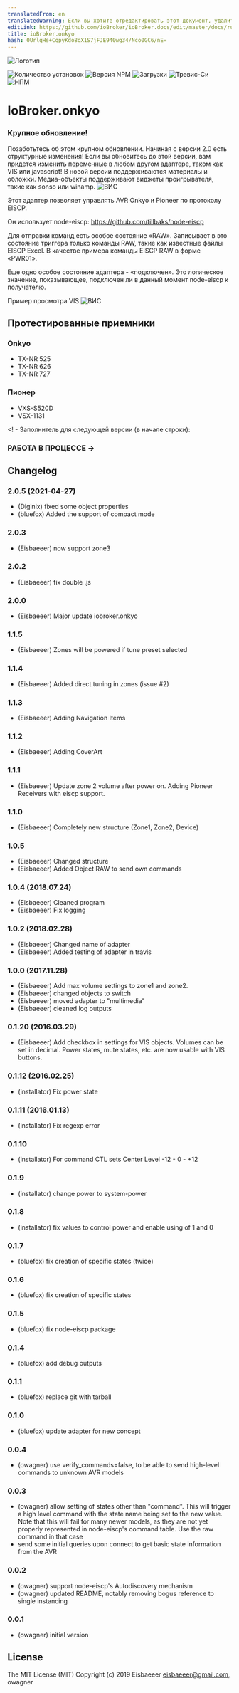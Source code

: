 ```yaml
---
translatedFrom: en
translatedWarning: Если вы хотите отредактировать этот документ, удалите поле «translationFrom», в противном случае этот документ будет снова автоматически переведен
editLink: https://github.com/ioBroker/ioBroker.docs/edit/master/docs/ru/adapterref/iobroker.onkyo/README.md
title: ioBroker.onkyo
hash: 0UrlqHs+CqpyKdo8oX1S7jFJE940wg34/Nco0GC6/nE=
---
```

![Логотип](../../../en/adapterref/iobroker.onkyo/admin/onkyo.png)

![Количество установок](http://iobroker.live/badges/onkyo-stable.svg)
![Версия NPM](http://img.shields.io/npm/v/iobroker.onkyo.svg)
![Загрузки](https://img.shields.io/npm/dm/iobroker.onkyo.svg)
![Трэвис-Си](https://travis-ci.org/ioBroker/ioBroker.onkyo.svg?branch=master)
![НПМ](https://nodei.co/npm/iobroker.onkyo.png?downloads=true)

# IoBroker.onkyo
### Крупное обновление!
Позаботьтесь об этом крупном обновлении. Начиная с версии 2.0 есть структурные изменения! Если вы обновитесь до этой версии, вам придется изменить переменные в любом другом адаптере, таком как VIS или javascript! В новой версии поддерживаются материалы и обложки. Медиа-объекты поддерживают виджеты проигрывателя, такие как sonso или winamp.
![ВИС](../../../en/adapterref/iobroker.onkyo/admin/player.png)

Этот адаптер позволяет управлять AVR Onkyo и Pioneer по протоколу EISCP.

Он использует node-eiscp: https://github.com/tillbaks/node-eiscp

Для отправки команд есть особое состояние «RAW». Записывает в это состояние триггера только команды RAW, такие как известные файлы EISCP Excel. В качестве примера команды EISCP RAW в форме «PWR01».

Еще одно особое состояние адаптера - «подключен». Это логическое значение, показывающее, подключен ли в данный момент node-eiscp к получателю.

Пример просмотра VIS ![ВИС](../../../en/adapterref/iobroker.onkyo/admin/onkyo-vis.png)

## Протестированные приемники
### Onkyo
* TX-NR 525
* TX-NR 626
* TX-NR 727

### Пионер
* VXS-S520D
* VSX-1131

<! - Заполнитель для следующей версии (в начале строки):

### __РАБОТА В ПРОЦЕССЕ__ ->

## Changelog
### 2.0.5 (2021-04-27)
* (Diginix) fixed some object properties
* (bluefox) Added the support of compact mode

### 2.0.3   
* (Eisbaeeer) now support zone3   

### 2.0.2
* (Eisbaeeer) fix double .js 

### 2.0.0
* (Eisbaeeer) Major update iobroker.onkyo

### 1.1.5
* (Eisbaeeer) Zones will be powered if tune preset selected   

### 1.1.4  
* (Eisbaeeer) Added direct tuning in zones (issue #2)

### 1.1.3
* (Eisbaeeer) Adding Navigation Items   

### 1.1.2
* (Eisbaeeer) Adding CoverArt

### 1.1.1
* (Eisbaeeer) Update zone 2 volume after power on. Adding Pioneer Receivers with eiscp support.

### 1.1.0
* (Eisbaeeer) Completely new structure (Zone1, Zone2, Device)

### 1.0.5
* (Eisbaeeer) Changed structure
* (Eisbaeeer) Added Object RAW to send own commands

### 1.0.4 (2018.07.24)
* (Eisbaeeer) Cleaned program
* (Eisbaeeer) Fix logging

### 1.0.2 (2018.02.28)
* (Eisbaeeer) Changed name of adapter
* (Eisbaeeer) Added testing of adapter in travis

### 1.0.0 (2017.11.28)
* (Eisbaeeer) Add max volume settings to zone1 and zone2.   
* (Eisbaeeer) changed objects to switch
* (Eisbaeeer) moved adapter to "multimedia"
* (Eisbaeeer) cleaned log outputs

### 0.1.20 (2016.03.29)
* (Eisbaeeer) Add checkbox in settings for VIS objects. Volumes can be set in
  decimal. Power states, mute states, etc. are now usable with VIS buttons.

### 0.1.12 (2016.02.25)
* (installator) Fix power state

### 0.1.11 (2016.01.13)
* (installator) Fix regexp error

### 0.1.10
* (installator) For command CTL sets Center Level -12 - 0 - +12

### 0.1.9
* (installator) change power to system-power

### 0.1.8
* (installator) fix values to control power and enable using of 1 and 0

### 0.1.7
* (bluefox) fix creation of specific states (twice)

### 0.1.6
* (bluefox) fix creation of specific states

### 0.1.5
* (bluefox) fix node-eiscp package

### 0.1.4
* (bluefox) add debug outputs

### 0.1.1
* (bluefox) replace git with tarball

### 0.1.0
* (bluefox) update adapter for new concept

### 0.0.4
* (owagner) use verify_commands=false, to be able to send high-level commands to unknown AVR models

### 0.0.3
* (owagner) allow setting of states other than "command". This will trigger a high level
  command with the state name being set to the new value. Note that this will fail for
  many newer models, as they are not yet properly represented in node-eiscp's
  command table. Use the raw command in that case
* send some initial queries upon connect to get basic state information from the AVR

### 0.0.2
* (owagner) support node-eiscp's Autodiscovery mechanism
* (owagner) updated README, notably removing bogus reference to single instancing

### 0.0.1
* (owagner) initial version

## License
The MIT License (MIT)
Copyright (c) 2019 Eisbaeeer <eisbaeeer@gmail.com>, owagner